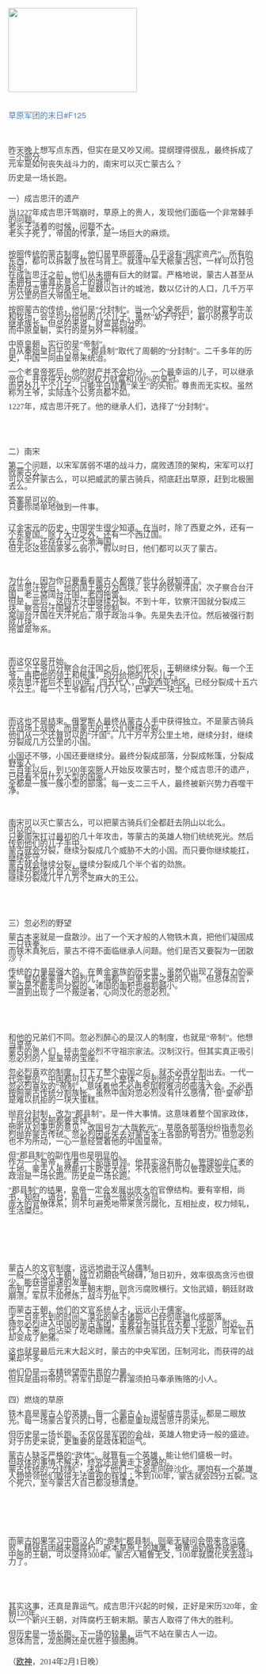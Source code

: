 
<img src="http://www.shuikult.net/uploads/allimg/170223/1-1F22310031T41.png" style="width: 260px; height: 170px;" /><br />
<br />
<br />
<span style="margin: 0px; padding: 0px; max-width: 100%; font-family: 'Helvetica Neue', Helvetica, 'Hiragino Sans GB', 'Microsoft YaHei', Arial, sans-serif; font-size: 16px; line-height: 25.6px; color: rgb(79, 129, 189); box-sizing: border-box !important; word-wrap: break-word !important;">草原军团的末日</span><span style="margin: 0px; padding: 0px; max-width: 100%; font-family: 'Helvetica Neue', Helvetica, 'Hiragino Sans GB', 'Microsoft YaHei', Arial, sans-serif; font-size: 16px; line-height: 25.6px; color: rgb(79, 129, 189); box-sizing: border-box !important; word-wrap: break-word !important;">#F125</span><br style="margin: 0px; padding: 0px; max-width: 100%; color: rgb(62, 62, 62); font-family: 'Helvetica Neue', Helvetica, 'Hiragino Sans GB', 'Microsoft YaHei', Arial, sans-serif; font-size: 16px; line-height: 25.6px; box-sizing: border-box !important; word-wrap: break-word !important;" />
<br style="margin: 0px; padding: 0px; max-width: 100%; color: rgb(62, 62, 62); font-family: 'Helvetica Neue', Helvetica, 'Hiragino Sans GB', 'Microsoft YaHei', Arial, sans-serif; font-size: 16px; line-height: 25.6px; box-sizing: border-box !important; word-wrap: break-word !important;" />
<br style="margin: 0px; padding: 0px; max-width: 100%; color: rgb(62, 62, 62); font-family: 'Helvetica Neue', Helvetica, 'Hiragino Sans GB', 'Microsoft YaHei', Arial, sans-serif; font-size: 16px; line-height: 25.6px; box-sizing: border-box !important; word-wrap: break-word !important;" />
<span style="margin: 0px; padding: 0px; max-width: 100%; color: rgb(62, 62, 62); font-family: 'Helvetica Neue', Helvetica, 'Hiragino Sans GB', 'Microsoft YaHei', Arial, sans-serif; font-size: 16px; line-height: 25.6px; box-sizing: border-box !important; word-wrap: break-word !important;"><span style="margin: 0px; padding: 0px; max-width: 100%; word-wrap: break-word; font-family: 楷体, 楷体_GB2312; color: rgb(68, 68, 68); line-height: 14px; box-sizing: border-box !important;">昨天晚上想写点东西，但实在是又吵又闹。提纲理得很乱，最终拆成了三个部分。<br style="margin: 0px; padding: 0px; max-width: 100%; box-sizing: border-box !important; word-wrap: break-word;" />
元军是如何丧失战斗力的，南宋可以灭亡蒙古么？<br style="margin: 0px; padding: 0px; max-width: 100%; box-sizing: border-box !important; word-wrap: break-word;" />
<br style="margin: 0px; padding: 0px; max-width: 100%; box-sizing: border-box !important; word-wrap: break-word;" />
历史是一场长跑。<br style="margin: 0px; padding: 0px; max-width: 100%; box-sizing: border-box !important; word-wrap: break-word;" />
<br style="margin: 0px; padding: 0px; max-width: 100%; box-sizing: border-box !important; word-wrap: break-word;" />
<br style="margin: 0px; padding: 0px; max-width: 100%; box-sizing: border-box !important; word-wrap: break-word;" />
一）成吉思汗的遗产<br style="margin: 0px; padding: 0px; max-width: 100%; box-sizing: border-box !important; word-wrap: break-word;" />
<br style="margin: 0px; padding: 0px; max-width: 100%; box-sizing: border-box !important; word-wrap: break-word;" />
当1227年成吉思汗驾崩时，草原上的贵人，发现他们面临一个非常棘手的问题。<br style="margin: 0px; padding: 0px; max-width: 100%; box-sizing: border-box !important; word-wrap: break-word;" />
老头子活着的时候，问题不大。<br style="margin: 0px; padding: 0px; max-width: 100%; box-sizing: border-box !important; word-wrap: break-word;" />
老头子死了，帝国的传承，是一场巨大的麻烦。<br style="margin: 0px; padding: 0px; max-width: 100%; box-sizing: border-box !important; word-wrap: break-word;" />
<br style="margin: 0px; padding: 0px; max-width: 100%; box-sizing: border-box !important; word-wrap: break-word;" />
<br style="margin: 0px; padding: 0px; max-width: 100%; box-sizing: border-box !important; word-wrap: break-word;" />
按照传统的蒙古制度，他们是草原部落。几乎没有&ldquo;固定资产&rdquo;。所有的东西，都可以拆散了放在马背上。就连中军大帐蒙古包，一样可以打包拎走。<br style="margin: 0px; padding: 0px; max-width: 100%; box-sizing: border-box !important; word-wrap: break-word;" />
在成吉思汗之前，他们从未拥有巨大的财富。严格地说，蒙古人甚至从未拥有一座真正意义上的城市。<br style="margin: 0px; padding: 0px; max-width: 100%; box-sizing: border-box !important; word-wrap: break-word;" />
而在成吉思汗的身后，是数以百计的城池，数以亿计的人口，几千万平方公里的巨大帝国土地。<br style="margin: 0px; padding: 0px; max-width: 100%; box-sizing: border-box !important; word-wrap: break-word;" />
<br style="margin: 0px; padding: 0px; max-width: 100%; box-sizing: border-box !important; word-wrap: break-word;" />
按照蒙古的传统，他们是&ldquo;分封制&rdquo;。当一个父亲死后，他的财富和牛羊和牧场，会平均分给他的几个儿子。虽然&ldquo;幼子守灶&rdquo;，最小的孩子可以继承族长。但总的来说，财富是均分的。<br style="margin: 0px; padding: 0px; max-width: 100%; box-sizing: border-box !important; word-wrap: break-word;" />
而中原皇朝，实行的是另外一种制度。<br style="margin: 0px; padding: 0px; max-width: 100%; box-sizing: border-box !important; word-wrap: break-word;" />
<br style="margin: 0px; padding: 0px; max-width: 100%; box-sizing: border-box !important; word-wrap: break-word;" />
中原皇朝，实行的是&ldquo;帝制&rdquo;。<br style="margin: 0px; padding: 0px; max-width: 100%; box-sizing: border-box !important; word-wrap: break-word;" />
自从秦始皇扫平六合，&ldquo;郡县制&rdquo;取代了周朝的&ldquo;分封制&rdquo;。二千多年的历史，中国一向由皇帝来统治。<br style="margin: 0px; padding: 0px; max-width: 100%; box-sizing: border-box !important; word-wrap: break-word;" />
<br style="margin: 0px; padding: 0px; max-width: 100%; box-sizing: border-box !important; word-wrap: break-word;" />
一个老皇帝死后，他的财产并不会均分。一个最幸运的儿子，可以继承帝位，并获得大约99%的权力财富和100%的皇冠。<br style="margin: 0px; padding: 0px; max-width: 100%; box-sizing: border-box !important; word-wrap: break-word;" />
而另外几十个儿子，只能平白顶着&ldquo;亲王&rdquo;的头衔。尊贵而无实权。虽然称为王爷，实际连个公务员都不如。<br style="margin: 0px; padding: 0px; max-width: 100%; box-sizing: border-box !important; word-wrap: break-word;" />
<br style="margin: 0px; padding: 0px; max-width: 100%; box-sizing: border-box !important; word-wrap: break-word;" />
1227年，成吉思汗死了。他的继承人们，选择了&ldquo;分封制&rdquo;。</span><br style="margin: 0px; padding: 0px; max-width: 100%; box-sizing: border-box !important; word-wrap: break-word;" />
<br style="margin: 0px; padding: 0px; max-width: 100%; box-sizing: border-box !important; word-wrap: break-word;" />
<br style="margin: 0px; padding: 0px; max-width: 100%; box-sizing: border-box !important; word-wrap: break-word;" />
<br style="margin: 0px; padding: 0px; max-width: 100%; box-sizing: border-box !important; word-wrap: break-word !important;" />
<span style="margin: 0px; padding: 0px; max-width: 100%; word-wrap: break-word; font-family: 楷体, 楷体_GB2312; color: rgb(68, 68, 68); line-height: 14px; box-sizing: border-box !important;">二）南宋<br style="margin: 0px; padding: 0px; max-width: 100%; box-sizing: border-box !important; word-wrap: break-word;" />
<br style="margin: 0px; padding: 0px; max-width: 100%; box-sizing: border-box !important; word-wrap: break-word;" />
第二个问题，以宋军孱弱不堪的战斗力，腐败透顶的架构，宋军可以打败蒙古么。<br style="margin: 0px; padding: 0px; max-width: 100%; box-sizing: border-box !important; word-wrap: break-word;" />
可以全歼蒙古么，可以把威武的蒙古骑兵，彻底赶出草原，赶到北极圈去么。<br style="margin: 0px; padding: 0px; max-width: 100%; box-sizing: border-box !important; word-wrap: break-word;" />
<br style="margin: 0px; padding: 0px; max-width: 100%; box-sizing: border-box !important; word-wrap: break-word;" />
答案是可以的。<br style="margin: 0px; padding: 0px; max-width: 100%; box-sizing: border-box !important; word-wrap: break-word;" />
只要你简单地做到一件事。<br style="margin: 0px; padding: 0px; max-width: 100%; box-sizing: border-box !important; word-wrap: break-word;" />
<br style="margin: 0px; padding: 0px; max-width: 100%; box-sizing: border-box !important; word-wrap: break-word;" />
<br style="margin: 0px; padding: 0px; max-width: 100%; box-sizing: border-box !important; word-wrap: break-word;" />
辽金宋元的历史，中国学生很少知道。在当时，除了西夏之外，还有一个东夏国。除了大辽之外，还有一个西辽国。<br style="margin: 0px; padding: 0px; max-width: 100%; box-sizing: border-box !important; word-wrap: break-word;" />
在东北，还存在过一个渤海国。<br style="margin: 0px; padding: 0px; max-width: 100%; box-sizing: border-box !important; word-wrap: break-word;" />
但无论这些国家多么弱小，假以时日，他们都可以灭了蒙古。</span><br style="margin: 0px; padding: 0px; max-width: 100%; box-sizing: border-box !important; word-wrap: break-word;" />
<br style="margin: 0px; padding: 0px; max-width: 100%; box-sizing: border-box !important; word-wrap: break-word !important;" />
<br style="margin: 0px; padding: 0px; max-width: 100%; box-sizing: border-box !important; word-wrap: break-word;" />
<span style="margin: 0px; padding: 0px; max-width: 100%; word-wrap: break-word; font-family: 楷体, 楷体_GB2312; color: rgb(68, 68, 68); line-height: 14px; box-sizing: border-box !important;">为什么，因为你只要看看蒙古人都做了些什么就知道了。<br style="margin: 0px; padding: 0px; max-width: 100%; box-sizing: border-box !important; word-wrap: break-word;" />
成吉思汗死后，他的国土被分为四块。长子的钦察汗国，次子察合台汗国，老三窝阔台汗国，老四拖雷。<br style="margin: 0px; padding: 0px; max-width: 100%; box-sizing: border-box !important; word-wrap: break-word;" />
但是，此后，这四大汗国继续分裂。不到十年，钦察汗国就分裂成三块。察合台汗国被几个王爷控制。<br style="margin: 0px; padding: 0px; max-width: 100%; box-sizing: border-box !important; word-wrap: break-word;" />
窝阔台汗国在大汗死后，限于政治斗争。先是失去汗位。然后被强行割成几块。<br style="margin: 0px; padding: 0px; max-width: 100%; box-sizing: border-box !important; word-wrap: break-word;" />
拖雷是帝系。</span><br style="margin: 0px; padding: 0px; max-width: 100%; box-sizing: border-box !important; word-wrap: break-word;" />
<br style="margin: 0px; padding: 0px; max-width: 100%; box-sizing: border-box !important; word-wrap: break-word !important;" />
<br style="margin: 0px; padding: 0px; max-width: 100%; box-sizing: border-box !important; word-wrap: break-word;" />
<span style="margin: 0px; padding: 0px; max-width: 100%; word-wrap: break-word; font-family: 楷体, 楷体_GB2312; color: rgb(68, 68, 68); line-height: 14px; box-sizing: border-box !important;">而这仅仅是开始。<br style="margin: 0px; padding: 0px; max-width: 100%; box-sizing: border-box !important; word-wrap: break-word;" />
在三个王爷瓜分察合台汗国之后，他们死后，王朝继续分裂。每一个王爷，再把他的领土和帐篷，均分给他的几个儿子。<br style="margin: 0px; padding: 0px; max-width: 100%; box-sizing: border-box !important; word-wrap: break-word;" />
成吉思汗死后不到100年，四五代人，中亚西亚地区，已经分裂成十五六个公王。每一个王爷都有几万人马，巴掌大一块土地。</span><br style="margin: 0px; padding: 0px; max-width: 100%; box-sizing: border-box !important; word-wrap: break-word;" />
<br style="margin: 0px; padding: 0px; max-width: 100%; box-sizing: border-box !important; word-wrap: break-word;" />
<br style="margin: 0px; padding: 0px; max-width: 100%; box-sizing: border-box !important; word-wrap: break-word !important;" />
<span style="margin: 0px; padding: 0px; max-width: 100%; word-wrap: break-word; font-family: 楷体, 楷体_GB2312; color: rgb(68, 68, 68); line-height: 14px; box-sizing: border-box !important;">而这也不是结束。俄罗斯人最终从蒙古人手中获得独立。不是蒙古骑兵在战场上战败，而是蒙古的王公们继续分裂。<br style="margin: 0px; padding: 0px; max-width: 100%; box-sizing: border-box !important; word-wrap: break-word;" />
他们从一个还算可以的&ldquo;汗国&rdquo;。几十万平方公里土地，继续分封，继续分裂成几万公里的小国。<br style="margin: 0px; padding: 0px; max-width: 100%; box-sizing: border-box !important; word-wrap: break-word;" />
<br style="margin: 0px; padding: 0px; max-width: 100%; box-sizing: border-box !important; word-wrap: break-word;" />
小国还不够，小国还要继续分。最终分裂成部落，分裂成帐篷，分裂成野蛮人。<br style="margin: 0px; padding: 0px; max-width: 100%; box-sizing: border-box !important; word-wrap: break-word;" />
三百年以后，到1500年突厥人开始反攻蒙古时，整个成吉思汗的遗产，已经看不见什么大型的国家。<br style="margin: 0px; padding: 0px; max-width: 100%; box-sizing: border-box !important; word-wrap: break-word;" />
全都是一簇一簇小型的部落。每一支二三千人，最终被新兴势力吞噬干净。</span><br style="margin: 0px; padding: 0px; max-width: 100%; box-sizing: border-box !important; word-wrap: break-word;" />
<br style="margin: 0px; padding: 0px; max-width: 100%; box-sizing: border-box !important; word-wrap: break-word !important;" />
<br style="margin: 0px; padding: 0px; max-width: 100%; box-sizing: border-box !important; word-wrap: break-word;" />
<span style="margin: 0px; padding: 0px; max-width: 100%; word-wrap: break-word; font-family: 楷体, 楷体_GB2312; color: rgb(68, 68, 68); line-height: 14px; box-sizing: border-box !important;">南宋可以灭亡蒙古么，可以把蒙古骑兵们全都赶去阴山以北么。<br style="margin: 0px; padding: 0px; max-width: 100%; box-sizing: border-box !important; word-wrap: break-word;" />
可以的。<br style="margin: 0px; padding: 0px; max-width: 100%; box-sizing: border-box !important; word-wrap: break-word;" />
只要南宋扛过最初的几十年攻击，等蒙古的英雄人物们统统死光。然后传到他们的儿子手中。<br style="margin: 0px; padding: 0px; max-width: 100%; box-sizing: border-box !important; word-wrap: break-word;" />
蒙古就会分裂，继续分裂成几个威胁不大的小国。而只要你继续能扛，继续死守。<br style="margin: 0px; padding: 0px; max-width: 100%; box-sizing: border-box !important; word-wrap: break-word;" />
蒙古就会继续分裂，继续分裂成几个半个省的劲旅。<br style="margin: 0px; padding: 0px; max-width: 100%; box-sizing: border-box !important; word-wrap: break-word;" />
继续分裂成几百个部落。<br style="margin: 0px; padding: 0px; max-width: 100%; box-sizing: border-box !important; word-wrap: break-word;" />
继续分裂成几千几万个芝麻大的王公。</span><br style="margin: 0px; padding: 0px; max-width: 100%; box-sizing: border-box !important; word-wrap: break-word;" />
<br style="margin: 0px; padding: 0px; max-width: 100%; box-sizing: border-box !important; word-wrap: break-word;" />
<br style="margin: 0px; padding: 0px; max-width: 100%; box-sizing: border-box !important; word-wrap: break-word !important;" />
<br style="margin: 0px; padding: 0px; max-width: 100%; box-sizing: border-box !important; word-wrap: break-word;" />
<span style="margin: 0px; padding: 0px; max-width: 100%; word-wrap: break-word; font-family: 楷体, 楷体_GB2312; color: rgb(68, 68, 68); line-height: 14px; box-sizing: border-box !important;">三）忽必烈的野望<br style="margin: 0px; padding: 0px; max-width: 100%; box-sizing: border-box !important; word-wrap: break-word;" />
<br style="margin: 0px; padding: 0px; max-width: 100%; box-sizing: border-box !important; word-wrap: break-word;" />
蒙古本来就是一盘散沙。出了一个天才般的人物铁木真，把他们凝固成一只铁拳。<br style="margin: 0px; padding: 0px; max-width: 100%; box-sizing: border-box !important; word-wrap: break-word;" />
而铁木真死后，蒙古不得不面临继承人问题。他们是否又要裂为一团散沙？<br style="margin: 0px; padding: 0px; max-width: 100%; box-sizing: border-box !important; word-wrap: break-word;" />
<br style="margin: 0px; padding: 0px; max-width: 100%; box-sizing: border-box !important; word-wrap: break-word;" />
传统的力量是强大的。在黄金家族的历史里，虽然仍出现了强有力的豪杰，譬如象蒙哥，旭烈兀，海都，阿里不哥之类的人物。但总体而言，蒙古是不断走向分裂的。诸国的面积也越割越小。<br style="margin: 0px; padding: 0px; max-width: 100%; box-sizing: border-box !important; word-wrap: break-word;" />
一直到出现了一个叛逆者，心向汉化的忽必烈。</span><br style="margin: 0px; padding: 0px; max-width: 100%; box-sizing: border-box !important; word-wrap: break-word;" />
<br style="margin: 0px; padding: 0px; max-width: 100%; box-sizing: border-box !important; word-wrap: break-word;" />
<br style="margin: 0px; padding: 0px; max-width: 100%; box-sizing: border-box !important; word-wrap: break-word !important;" />
<br style="margin: 0px; padding: 0px; max-width: 100%; box-sizing: border-box !important; word-wrap: break-word !important;" />
<span style="margin: 0px; padding: 0px; max-width: 100%; word-wrap: break-word; font-family: 楷体, 楷体_GB2312; color: rgb(68, 68, 68); line-height: 14px; box-sizing: border-box !important;">和他的兄弟们不同。忽必烈醉心的是汉人的制度，也就是&ldquo;帝制&rdquo;。他想当皇帝。<br style="margin: 0px; padding: 0px; max-width: 100%; box-sizing: border-box !important; word-wrap: break-word;" />
蒙古的贵人们，抨击忽必烈不守祖宗家法。汉制汉行。但其实真正吸引忽必烈的，是皇帝的宝座。<br style="margin: 0px; padding: 0px; max-width: 100%; box-sizing: border-box !important; word-wrap: break-word;" />
<br style="margin: 0px; padding: 0px; max-width: 100%; box-sizing: border-box !important; word-wrap: break-word;" />
忽必烈喜欢的制度，打下了整个中国之后，就不必再分割出去。一代一代完整的，中国都可以作为一个整体，交到他的子孙手中。<br style="margin: 0px; padding: 0px; max-width: 100%; box-sizing: border-box !important; word-wrap: break-word;" />
忽必烈喜欢的&ldquo;帝制&rdquo;，意味着他不必再参加斡难河的部落大会。不必再按照蒙古传统分割族帐。虽然中国对忽必烈没有什么感情，但&ldquo;皇帝&rdquo;却是难以抗拒的一块大蛋糕。<br style="margin: 0px; padding: 0px; max-width: 100%; box-sizing: border-box !important; word-wrap: break-word;" />
<br style="margin: 0px; padding: 0px; max-width: 100%; box-sizing: border-box !important; word-wrap: break-word;" />
抛弃分封制，改为&ldquo;郡县制&rdquo;。是一件大事情。这意味着整个国家政体，上层结构全部都要变掉。<br style="margin: 0px; padding: 0px; max-width: 100%; box-sizing: border-box !important; word-wrap: break-word;" />
他听从刘秉忠的意见，改国号为&ldquo;大哉乾元&rdquo;。草原各部落纷纷指责忽必烈抛弃蒙古传统。忽必烈因此失去对蒙古本土各部的号召力。但忽必烈也不为所动，一心一意经营着他的中国皇帝。<br style="margin: 0px; padding: 0px; max-width: 100%; box-sizing: border-box !important; word-wrap: break-word;" />
<br style="margin: 0px; padding: 0px; max-width: 100%; box-sizing: border-box !important; word-wrap: break-word;" />
但&ldquo;郡县制&rdquo;的副作用也是明显的。<br style="margin: 0px; padding: 0px; max-width: 100%; box-sizing: border-box !important; word-wrap: break-word;" />
作为一个皇帝，或者一个部族首领。他其实没有能力，管理如此广袤的土地。蒙古人虽然能打下欧亚大陆，不代表他们可以管理欧亚大陆。<br style="margin: 0px; padding: 0px; max-width: 100%; box-sizing: border-box !important; word-wrap: break-word;" />
政治是一场长跑。历史是一场长跑。<br style="margin: 0px; padding: 0px; max-width: 100%; box-sizing: border-box !important; word-wrap: break-word;" />
<br style="margin: 0px; padding: 0px; max-width: 100%; box-sizing: border-box !important; word-wrap: break-word;" />
&ldquo;郡县制&rdquo;的结果，皇帝一定会发展出庞大的官僚结构。要有宰相，尚书，知府，道台，知县，一级一级的公务员。<br style="margin: 0px; padding: 0px; max-width: 100%; box-sizing: border-box !important; word-wrap: break-word;" />
庞大的官僚体系，则不可避免地带来贪污腐化，互相扯皮，权力倾轧，生活糜烂。</span><br style="margin: 0px; padding: 0px; max-width: 100%; box-sizing: border-box !important; word-wrap: break-word;" />
<br style="margin: 0px; padding: 0px; max-width: 100%; box-sizing: border-box !important; word-wrap: break-word !important;" />
<br style="margin: 0px; padding: 0px; max-width: 100%; box-sizing: border-box !important; word-wrap: break-word !important;" />
<br style="margin: 0px; padding: 0px; max-width: 100%; box-sizing: border-box !important; word-wrap: break-word !important;" />
<br style="margin: 0px; padding: 0px; max-width: 100%; box-sizing: border-box !important; word-wrap: break-word !important;" />
<span style="margin: 0px; padding: 0px; max-width: 100%; word-wrap: break-word; font-family: 楷体, 楷体_GB2312; color: rgb(68, 68, 68); line-height: 14px; box-sizing: border-box !important;">蒙古人的文官制度，远远地逊于汉人儒制。<br style="margin: 0px; padding: 0px; max-width: 100%; box-sizing: border-box !important; word-wrap: break-word;" />
一般一个汉人王朝，成立初期锐气磅礴，旭日初升，效率很高贪污也很少。能获得迅速的发展。<br style="margin: 0px; padding: 0px; max-width: 100%; box-sizing: border-box !important; word-wrap: break-word;" />
而到了三百年左右，王朝末期，则贪污腐败横行。文怡武嬉，朝廷财政崩溃。军队不加修炼，战斗力低下。<br style="margin: 0px; padding: 0px; max-width: 100%; box-sizing: border-box !important; word-wrap: break-word;" />
<br style="margin: 0px; padding: 0px; max-width: 100%; box-sizing: border-box !important; word-wrap: break-word;" />
而蒙古王朝，他们的文官系统人才，远远小于儒家。<br style="margin: 0px; padding: 0px; max-width: 100%; box-sizing: border-box !important; word-wrap: break-word;" />
才一百年不到的时间。漠北的蒙古诸部，已经彻底退化成部落。<br style="margin: 0px; padding: 0px; max-width: 100%; box-sizing: border-box !important; word-wrap: break-word;" />
随忽必烈进入中国的蒙古军团，主要分布驻扎在大都（北京）附近。五代人下来，也沾染了吃喝嫖赌。虽然蒙古骑兵战力天下无敌，可军官们却变成了肥猪。<br style="margin: 0px; padding: 0px; max-width: 100%; box-sizing: border-box !important; word-wrap: break-word;" />
<br style="margin: 0px; padding: 0px; max-width: 100%; box-sizing: border-box !important; word-wrap: break-word;" />
这也就是最后元末大起义时，蒙古的中央军团，压制河北，而获得的战果却不多。<br style="margin: 0px; padding: 0px; max-width: 100%; box-sizing: border-box !important; word-wrap: break-word;" />
<br style="margin: 0px; padding: 0px; max-width: 100%; box-sizing: border-box !important; word-wrap: break-word;" />
他们仍是一支精锐望而生畏的力量。<br style="margin: 0px; padding: 0px; max-width: 100%; box-sizing: border-box !important; word-wrap: break-word;" />
但兵是由将带的。将军们却是一群溜须拍马奉承贿赂的小人。<br style="margin: 0px; padding: 0px; max-width: 100%; box-sizing: border-box !important; word-wrap: break-word;" />
<br style="margin: 0px; padding: 0px; max-width: 100%; box-sizing: border-box !important; word-wrap: break-word;" />
<br style="margin: 0px; padding: 0px; max-width: 100%; box-sizing: border-box !important; word-wrap: break-word;" />
四）燃烧的草原<br style="margin: 0px; padding: 0px; max-width: 100%; box-sizing: border-box !important; word-wrap: break-word;" />
<br style="margin: 0px; padding: 0px; max-width: 100%; box-sizing: border-box !important; word-wrap: break-word;" />
铁木真是蒙古人的英雄。每一个蒙古人，讲起成吉思汗，都是二眼放光。每一场蒙古复兴的口号，也都是重现成吉思汗的荣光。<br style="margin: 0px; padding: 0px; max-width: 100%; box-sizing: border-box !important; word-wrap: break-word;" />
<br style="margin: 0px; padding: 0px; max-width: 100%; box-sizing: border-box !important; word-wrap: break-word;" />
但历史是一场长跑。不仅仅是军团的会战，英雄人物史诗一般的盛迹。<br style="margin: 0px; padding: 0px; max-width: 100%; box-sizing: border-box !important; word-wrap: break-word;" />
对于历史来说，更重要的是政体和运气。<br style="margin: 0px; padding: 0px; max-width: 100%; box-sizing: border-box !important; word-wrap: break-word;" />
<br style="margin: 0px; padding: 0px; max-width: 100%; box-sizing: border-box !important; word-wrap: break-word;" />
蒙古人缺乏严格的&ldquo;政体&rdquo;。就算有一个英雄，能让他们盛极一时。<br style="margin: 0px; padding: 0px; max-width: 100%; box-sizing: border-box !important; word-wrap: break-word;" />
但政体的事情不解决，终究还是要走下坡路的。<br style="margin: 0px; padding: 0px; max-width: 100%; box-sizing: border-box !important; word-wrap: break-word;" />
蒙古传统的&ldquo;分封制&rdquo;，决定了他们一定会走向碎沙化。哪怕有一个英雄人物带领他们取得无法直视的辉煌；不到100年，蒙古就会四分五裂。这个死穴，至今蒙古人自己都没想清楚。</span><br style="margin: 0px; padding: 0px; max-width: 100%; box-sizing: border-box !important; word-wrap: break-word;" />
<br style="margin: 0px; padding: 0px; max-width: 100%; box-sizing: border-box !important; word-wrap: break-word !important;" />
<br style="margin: 0px; padding: 0px; max-width: 100%; box-sizing: border-box !important; word-wrap: break-word !important;" />
<br style="margin: 0px; padding: 0px; max-width: 100%; box-sizing: border-box !important; word-wrap: break-word !important;" />
<br style="margin: 0px; padding: 0px; max-width: 100%; box-sizing: border-box !important; word-wrap: break-word !important;" />
<span style="margin: 0px; padding: 0px; max-width: 100%; word-wrap: break-word; font-family: 楷体, 楷体_GB2312; color: rgb(68, 68, 68); line-height: 14px; box-sizing: border-box !important;">而蒙古如果学习中原汉人的&ldquo;帝制&rdquo;郡县制。则毫无疑问会带来贪污腐败，精锐兵团越来越腐朽。原本草原上的雄鹰，被黄油奶酪养成肥猪。<br style="margin: 0px; padding: 0px; max-width: 100%; box-sizing: border-box !important; word-wrap: break-word;" />
中原的王朝，可以坚持300年。蒙古人粗鲁无文，100年就腐化失去战斗力了。</span><br style="margin: 0px; padding: 0px; max-width: 100%; box-sizing: border-box !important; word-wrap: break-word;" />
<br style="margin: 0px; padding: 0px; max-width: 100%; box-sizing: border-box !important; word-wrap: break-word;" />
<br style="margin: 0px; padding: 0px; max-width: 100%; box-sizing: border-box !important; word-wrap: break-word !important;" />
<br style="margin: 0px; padding: 0px; max-width: 100%; box-sizing: border-box !important; word-wrap: break-word !important;" />
<span style="margin: 0px; padding: 0px; max-width: 100%; word-wrap: break-word; font-family: 楷体, 楷体_GB2312; color: rgb(68, 68, 68); line-height: 14px; box-sizing: border-box !important;">其实这事，还真是靠运气。成吉思汗兴起的时候，正好是宋历320年，金朝120年。<br style="margin: 0px; padding: 0px; max-width: 100%; box-sizing: border-box !important; word-wrap: break-word;" />
以一个新兴王朝，对阵腐朽王朝末期。蒙古人取得了伟大的胜利。<br style="margin: 0px; padding: 0px; max-width: 100%; box-sizing: border-box !important; word-wrap: break-word;" />
<br style="margin: 0px; padding: 0px; max-width: 100%; box-sizing: border-box !important; word-wrap: break-word;" />
但历史是一场长跑。下一场的较量，运气不站在蒙古人一边。<br style="margin: 0px; padding: 0px; max-width: 100%; box-sizing: border-box !important; word-wrap: break-word;" />
总体而言，龙图腾还是优胜于狼图腾。<br style="margin: 0px; padding: 0px; max-width: 100%; box-sizing: border-box !important; word-wrap: break-word;" />
<br style="margin: 0px; padding: 0px; max-width: 100%; box-sizing: border-box !important; word-wrap: break-word;" />
<br style="margin: 0px; padding: 0px; max-width: 100%; box-sizing: border-box !important; word-wrap: break-word;" />
（<a href='http://www.shuikult.net/' target='_blank'><u>欧神</u></a>，2014年2月1日晚）</span></span><br style="margin: 0px; padding: 0px; max-width: 100%; box-sizing: border-box !important; word-wrap: break-word;" />

          